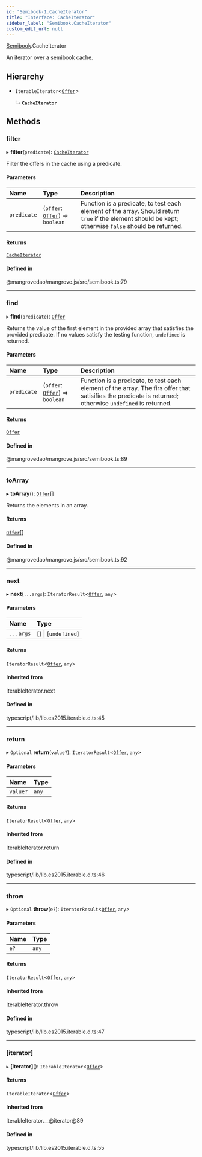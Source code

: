 ```yaml
---
id: "Semibook-1.CacheIterator"
title: "Interface: CacheIterator"
sidebar_label: "Semibook.CacheIterator"
custom_edit_url: null
---
```


[Semibook](../namespaces/Semibook-1.md).CacheIterator

An iterator over a semibook cache.

## Hierarchy

- `IterableIterator`<[`Offer`](../namespaces/Market-1.md#offer)\>

  ↳ **`CacheIterator`**

## Methods

### <a id="filter" name="filter"></a> filter

▸ **filter**(`predicate`): [`CacheIterator`](Semibook-1.CacheIterator.md)

Filter the offers in the cache using a predicate.

#### Parameters

| Name | Type | Description |
| :------ | :------ | :------ |
| `predicate` | (`offer`: [`Offer`](../namespaces/Market-1.md#offer)) => `boolean` | Function is a predicate, to test each element of the array. Should return `true` if the element should be kept; otherwise `false` should be returned. |

#### Returns

[`CacheIterator`](Semibook-1.CacheIterator.md)

#### Defined in

@mangrovedao/mangrove.js/src/semibook.ts:79

___

### <a id="find" name="find"></a> find

▸ **find**(`predicate`): [`Offer`](../namespaces/Market-1.md#offer)

Returns the value of the first element in the provided array that
satisfies the provided predicate. If no values satisfy the testing function,
`undefined` is returned.

#### Parameters

| Name | Type | Description |
| :------ | :------ | :------ |
| `predicate` | (`offer`: [`Offer`](../namespaces/Market-1.md#offer)) => `boolean` | Function is a predicate, to test each element of the array. The firs offer that satisifies the predicate is returned; otherwise `undefined` is returned. |

#### Returns

[`Offer`](../namespaces/Market-1.md#offer)

#### Defined in

@mangrovedao/mangrove.js/src/semibook.ts:89

___

### <a id="toarray" name="toarray"></a> toArray

▸ **toArray**(): [`Offer`](../namespaces/Market-1.md#offer)[]

Returns the elements in an array.

#### Returns

[`Offer`](../namespaces/Market-1.md#offer)[]

#### Defined in

@mangrovedao/mangrove.js/src/semibook.ts:92

___

### <a id="next" name="next"></a> next

▸ **next**(`...args`): `IteratorResult`<[`Offer`](../namespaces/Market-1.md#offer), `any`\>

#### Parameters

| Name | Type |
| :------ | :------ |
| `...args` | [] \| [`undefined`] |

#### Returns

`IteratorResult`<[`Offer`](../namespaces/Market-1.md#offer), `any`\>

#### Inherited from

IterableIterator.next

#### Defined in

typescript/lib/lib.es2015.iterable.d.ts:45

___

### <a id="return" name="return"></a> return

▸ `Optional` **return**(`value?`): `IteratorResult`<[`Offer`](../namespaces/Market-1.md#offer), `any`\>

#### Parameters

| Name | Type |
| :------ | :------ |
| `value?` | `any` |

#### Returns

`IteratorResult`<[`Offer`](../namespaces/Market-1.md#offer), `any`\>

#### Inherited from

IterableIterator.return

#### Defined in

typescript/lib/lib.es2015.iterable.d.ts:46

___

### <a id="throw" name="throw"></a> throw

▸ `Optional` **throw**(`e?`): `IteratorResult`<[`Offer`](../namespaces/Market-1.md#offer), `any`\>

#### Parameters

| Name | Type |
| :------ | :------ |
| `e?` | `any` |

#### Returns

`IteratorResult`<[`Offer`](../namespaces/Market-1.md#offer), `any`\>

#### Inherited from

IterableIterator.throw

#### Defined in

typescript/lib/lib.es2015.iterable.d.ts:47

___

### <a id="[iterator]" name="[iterator]"></a> [iterator]

▸ **[iterator]**(): `IterableIterator`<[`Offer`](../namespaces/Market-1.md#offer)\>

#### Returns

`IterableIterator`<[`Offer`](../namespaces/Market-1.md#offer)\>

#### Inherited from

IterableIterator.\_\_@iterator@89

#### Defined in

typescript/lib/lib.es2015.iterable.d.ts:55
